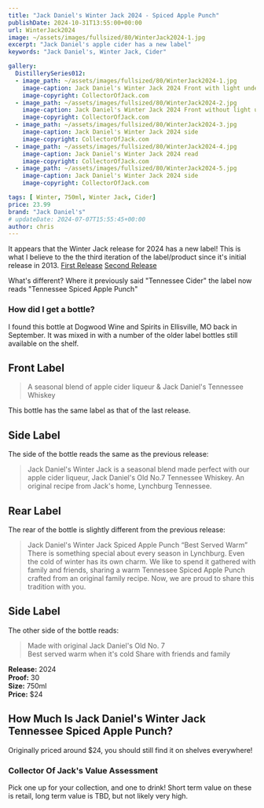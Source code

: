 ```yaml
---
title: "Jack Daniel's Winter Jack 2024 - Spiced Apple Punch"
publishDate: 2024-10-31T13:55:00+00:00
url: WinterJack2024
image: ~/assets/images/fullsized/80/WinterJack2024-1.jpg
excerpt: "Jack Daniel's apple cider has a new label" 
keywords: "Jack Daniel's, Winter Jack, Cider"

gallery:
  DistillerySeries012:
  - image_path: ~/assets/images/fullsized/80/WinterJack2024-1.jpg
    image-caption: Jack Daniel's Winter Jack 2024 Front with light underneath
    image-copyright: CollectorOfJack.com
  - image_path: ~/assets/images/fullsized/80/WinterJack2024-2.jpg
    image-caption: Jack Daniel's Winter Jack 2024 Front without light underneath
    image-copyright: CollectorOfJack.com
  - image_path: ~/assets/images/fullsized/80/WinterJack2024-3.jpg
    image-caption: Jack Daniel's Winter Jack 2024 side
    image-copyright: CollectorOfJack.com
  - image_path: ~/assets/images/fullsized/80/WinterJack2024-4.jpg
    image-caption: Jack Daniel's Winter Jack 2024 read
    image-copyright: CollectorOfJack.com
  - image_path: ~/assets/images/fullsized/80/WinterJack2024-5.jpg
    image-caption: Jack Daniel's Winter Jack 2024 side
    image-copyright: CollectorOfJack.com

tags: [ Winter, 750ml, Winter Jack, Cider]
price: 23.99
brand: "Jack Daniel's"
# updateDate: 2024-07-07T15:55:45+00:00
author: chris
---
```

It appears that the Winter Jack release for 2024 has a new label! This is what I believe to the the third iteration of the label/product since it's initial release in 2013. [First Release](/WinterJack2013) [Second Release](/WinterJack)

What's different? Where it previously said "Tennessee Cider" the label now reads "Tennessee Spiced Apple Punch" 

### How did I get a bottle?
I found this bottle at Dogwood Wine and Spirits in Ellisville, MO back in September. It was mixed in with a number of the older label bottles still available on the shelf.  

## Front Label 

> A seasonal blend of apple cider liqueur &amp; Jack Daniel's Tennessee Whiskey   
   
This bottle has the same label as that of the last release.
 
## Side Label 
The side of the bottle reads the same as the previous release:

> Jack Daniel's Winter Jack is a seasonal blend made perfect with our apple cider liqueur, Jack Daniel's Old No.7 Tennessee Whiskey. An original recipe from Jack's home, Lynchburg Tennessee.   
   
## Rear Label 
The rear of the bottle is slightly different from the previous release:

> Jack Daniel's Winter Jack Spiced Apple Punch 
> “Best Served Warm”   
> There is something special about every season in Lynchburg. Even the cold of winter has its own charm. We like to spend it gathered with family and friends, sharing a warm Tennessee Spiced Apple Punch crafted from an original family recipe. Now, we are proud to share this tradition with you.

## Side Label
   
The other side of the bottle reads:   

> Made with original Jack Daniel's Old No. 7   
> Best served warm when it's cold 
> Share with friends and family   
   

**Release:** 2024  
**Proof:** 30  
**Size:** 750ml  
**Price:** $24


## How Much Is Jack Daniel's Winter Jack Tennessee Spiced Apple Punch?
Originally priced around $24, you should still find it on shelves everywhere!
 
### Collector Of Jack's Value Assessment
Pick one up for your collection, and one to drink! Short term value on these is retail, long term value is TBD, but not likely very high. 
